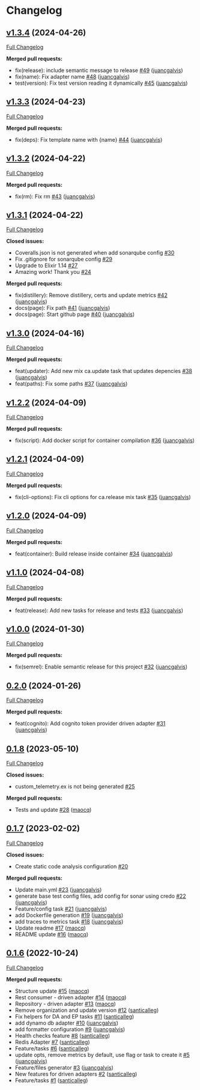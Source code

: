 # Changelog

## [v1.3.4](https://github.com/bancolombia/scaffold-clean-architecture-ex/tree/v1.3.4) (2024-04-26)

[Full Changelog](https://github.com/bancolombia/scaffold-clean-architecture-ex/compare/v1.3.3...v1.3.4)

**Merged pull requests:**

- fix\(release\): include semantic message to release [\#49](https://github.com/bancolombia/scaffold-clean-architecture-ex/pull/49) ([juancgalvis](https://github.com/juancgalvis))
- fix\(name\): Fix adapter name [\#48](https://github.com/bancolombia/scaffold-clean-architecture-ex/pull/48) ([juancgalvis](https://github.com/juancgalvis))
- test\(version\): Fix test version reading it dynamically [\#45](https://github.com/bancolombia/scaffold-clean-architecture-ex/pull/45) ([juancgalvis](https://github.com/juancgalvis))

## [v1.3.3](https://github.com/bancolombia/scaffold-clean-architecture-ex/tree/v1.3.3) (2024-04-23)

[Full Changelog](https://github.com/bancolombia/scaffold-clean-architecture-ex/compare/v1.3.2...v1.3.3)

**Merged pull requests:**

- fix\(deps\): Fix template name with {name} [\#44](https://github.com/bancolombia/scaffold-clean-architecture-ex/pull/44) ([juancgalvis](https://github.com/juancgalvis))

## [v1.3.2](https://github.com/bancolombia/scaffold-clean-architecture-ex/tree/v1.3.2) (2024-04-22)

[Full Changelog](https://github.com/bancolombia/scaffold-clean-architecture-ex/compare/v1.3.1...v1.3.2)

**Merged pull requests:**

- fix\(rm\): Fix rm [\#43](https://github.com/bancolombia/scaffold-clean-architecture-ex/pull/43) ([juancgalvis](https://github.com/juancgalvis))

## [v1.3.1](https://github.com/bancolombia/scaffold-clean-architecture-ex/tree/v1.3.1) (2024-04-22)

[Full Changelog](https://github.com/bancolombia/scaffold-clean-architecture-ex/compare/v1.3.0...v1.3.1)

**Closed issues:**

- Coveralls.json is not generated when add sonarqube config [\#30](https://github.com/bancolombia/scaffold-clean-architecture-ex/issues/30)
- Fix .gitignore for sonarqube config [\#29](https://github.com/bancolombia/scaffold-clean-architecture-ex/issues/29)
- Upgrade to Elixir 1.14 [\#27](https://github.com/bancolombia/scaffold-clean-architecture-ex/issues/27)
- Amazing work! Thank you [\#24](https://github.com/bancolombia/scaffold-clean-architecture-ex/issues/24)

**Merged pull requests:**

- fix\(distillery\): Remove distillery, certs and update metrics [\#42](https://github.com/bancolombia/scaffold-clean-architecture-ex/pull/42) ([juancgalvis](https://github.com/juancgalvis))
- docs\(page\): Fix path [\#41](https://github.com/bancolombia/scaffold-clean-architecture-ex/pull/41) ([juancgalvis](https://github.com/juancgalvis))
- docs\(page\): Start github page [\#40](https://github.com/bancolombia/scaffold-clean-architecture-ex/pull/40) ([juancgalvis](https://github.com/juancgalvis))

## [v1.3.0](https://github.com/bancolombia/scaffold-clean-architecture-ex/tree/v1.3.0) (2024-04-16)

[Full Changelog](https://github.com/bancolombia/scaffold-clean-architecture-ex/compare/v1.2.2...v1.3.0)

**Merged pull requests:**

- feat\(updater\): Add new mix ca.update task that updates depencies [\#38](https://github.com/bancolombia/scaffold-clean-architecture-ex/pull/38) ([juancgalvis](https://github.com/juancgalvis))
- feat\(paths\): Fix some paths [\#37](https://github.com/bancolombia/scaffold-clean-architecture-ex/pull/37) ([juancgalvis](https://github.com/juancgalvis))

## [v1.2.2](https://github.com/bancolombia/scaffold-clean-architecture-ex/tree/v1.2.2) (2024-04-09)

[Full Changelog](https://github.com/bancolombia/scaffold-clean-architecture-ex/compare/v1.2.1...v1.2.2)

**Merged pull requests:**

- fix\(script\): Add docker script for container compilation [\#36](https://github.com/bancolombia/scaffold-clean-architecture-ex/pull/36) ([juancgalvis](https://github.com/juancgalvis))

## [v1.2.1](https://github.com/bancolombia/scaffold-clean-architecture-ex/tree/v1.2.1) (2024-04-09)

[Full Changelog](https://github.com/bancolombia/scaffold-clean-architecture-ex/compare/v1.2.0...v1.2.1)

**Merged pull requests:**

- fix\(cli-options\): Fix cli options for ca.release mix task [\#35](https://github.com/bancolombia/scaffold-clean-architecture-ex/pull/35) ([juancgalvis](https://github.com/juancgalvis))

## [v1.2.0](https://github.com/bancolombia/scaffold-clean-architecture-ex/tree/v1.2.0) (2024-04-09)

[Full Changelog](https://github.com/bancolombia/scaffold-clean-architecture-ex/compare/v1.1.0...v1.2.0)

**Merged pull requests:**

- feat\(container\): Build release inside container [\#34](https://github.com/bancolombia/scaffold-clean-architecture-ex/pull/34) ([juancgalvis](https://github.com/juancgalvis))

## [v1.1.0](https://github.com/bancolombia/scaffold-clean-architecture-ex/tree/v1.1.0) (2024-04-08)

[Full Changelog](https://github.com/bancolombia/scaffold-clean-architecture-ex/compare/v1.0.0...v1.1.0)

**Merged pull requests:**

- feat\(release\): Add new tasks for release and tests [\#33](https://github.com/bancolombia/scaffold-clean-architecture-ex/pull/33) ([juancgalvis](https://github.com/juancgalvis))

## [v1.0.0](https://github.com/bancolombia/scaffold-clean-architecture-ex/tree/v1.0.0) (2024-01-30)

[Full Changelog](https://github.com/bancolombia/scaffold-clean-architecture-ex/compare/0.2.0...v1.0.0)

**Merged pull requests:**

- fix\(semrel\): Enable semantic release for this project [\#32](https://github.com/bancolombia/scaffold-clean-architecture-ex/pull/32) ([juancgalvis](https://github.com/juancgalvis))

## [0.2.0](https://github.com/bancolombia/scaffold-clean-architecture-ex/tree/0.2.0) (2024-01-26)

[Full Changelog](https://github.com/bancolombia/scaffold-clean-architecture-ex/compare/0.1.8...0.2.0)

**Merged pull requests:**

- feat\(cognito\): Add cognito token provider driven adapter [\#31](https://github.com/bancolombia/scaffold-clean-architecture-ex/pull/31) ([juancgalvis](https://github.com/juancgalvis))

## [0.1.8](https://github.com/bancolombia/scaffold-clean-architecture-ex/tree/0.1.8) (2023-05-10)

[Full Changelog](https://github.com/bancolombia/scaffold-clean-architecture-ex/compare/0.1.7...0.1.8)

**Closed issues:**

- custom\_telemetry.ex is not being generated [\#25](https://github.com/bancolombia/scaffold-clean-architecture-ex/issues/25)

**Merged pull requests:**

- Tests and update [\#28](https://github.com/bancolombia/scaffold-clean-architecture-ex/pull/28) ([maocq](https://github.com/maocq))

## [0.1.7](https://github.com/bancolombia/scaffold-clean-architecture-ex/tree/0.1.7) (2023-02-02)

[Full Changelog](https://github.com/bancolombia/scaffold-clean-architecture-ex/compare/0.1.6...0.1.7)

**Closed issues:**

- Create static code analysis configuration [\#20](https://github.com/bancolombia/scaffold-clean-architecture-ex/issues/20)

**Merged pull requests:**

- Update main.yml [\#23](https://github.com/bancolombia/scaffold-clean-architecture-ex/pull/23) ([juancgalvis](https://github.com/juancgalvis))
- generate base test config files, add config for sonar using credo [\#22](https://github.com/bancolombia/scaffold-clean-architecture-ex/pull/22) ([juancgalvis](https://github.com/juancgalvis))
- Feature/config task [\#21](https://github.com/bancolombia/scaffold-clean-architecture-ex/pull/21) ([juancgalvis](https://github.com/juancgalvis))
- add Dockerfile generation [\#19](https://github.com/bancolombia/scaffold-clean-architecture-ex/pull/19) ([juancgalvis](https://github.com/juancgalvis))
- add traces to metrics task [\#18](https://github.com/bancolombia/scaffold-clean-architecture-ex/pull/18) ([juancgalvis](https://github.com/juancgalvis))
- Update readme [\#17](https://github.com/bancolombia/scaffold-clean-architecture-ex/pull/17) ([maocq](https://github.com/maocq))
- README update [\#16](https://github.com/bancolombia/scaffold-clean-architecture-ex/pull/16) ([maocq](https://github.com/maocq))

## [0.1.6](https://github.com/bancolombia/scaffold-clean-architecture-ex/tree/0.1.6) (2022-10-24)

[Full Changelog](https://github.com/bancolombia/scaffold-clean-architecture-ex/compare/f289d9670687e3855b520938e3faa02790fbfb66...0.1.6)

**Merged pull requests:**

- Structure update [\#15](https://github.com/bancolombia/scaffold-clean-architecture-ex/pull/15) ([maocq](https://github.com/maocq))
- Rest consumer - driven adapter [\#14](https://github.com/bancolombia/scaffold-clean-architecture-ex/pull/14) ([maocq](https://github.com/maocq))
- Repository - driven adapter [\#13](https://github.com/bancolombia/scaffold-clean-architecture-ex/pull/13) ([maocq](https://github.com/maocq))
- Remove organization and update version [\#12](https://github.com/bancolombia/scaffold-clean-architecture-ex/pull/12) ([santicalleg](https://github.com/santicalleg))
- Fix helpers for DA and EP tasks [\#11](https://github.com/bancolombia/scaffold-clean-architecture-ex/pull/11) ([santicalleg](https://github.com/santicalleg))
- add dynamo db adapter [\#10](https://github.com/bancolombia/scaffold-clean-architecture-ex/pull/10) ([juancgalvis](https://github.com/juancgalvis))
- add formatter configuration [\#9](https://github.com/bancolombia/scaffold-clean-architecture-ex/pull/9) ([juancgalvis](https://github.com/juancgalvis))
- Health checks feature [\#8](https://github.com/bancolombia/scaffold-clean-architecture-ex/pull/8) ([santicalleg](https://github.com/santicalleg))
- Redis Adapter [\#7](https://github.com/bancolombia/scaffold-clean-architecture-ex/pull/7) ([santicalleg](https://github.com/santicalleg))
- Feature/tasks [\#6](https://github.com/bancolombia/scaffold-clean-architecture-ex/pull/6) ([santicalleg](https://github.com/santicalleg))
- update opts, remove metrics by default, use flag or task to create it [\#5](https://github.com/bancolombia/scaffold-clean-architecture-ex/pull/5) ([juancgalvis](https://github.com/juancgalvis))
- Feature/files generator [\#3](https://github.com/bancolombia/scaffold-clean-architecture-ex/pull/3) ([juancgalvis](https://github.com/juancgalvis))
- New features for driven adapters [\#2](https://github.com/bancolombia/scaffold-clean-architecture-ex/pull/2) ([santicalleg](https://github.com/santicalleg))
- Feature/tasks [\#1](https://github.com/bancolombia/scaffold-clean-architecture-ex/pull/1) ([santicalleg](https://github.com/santicalleg))



